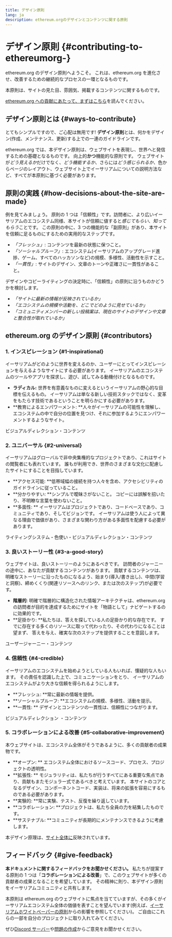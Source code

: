 ```yaml
---
title: デザイン原則
lang: ja
description: ethereum.orgのデザインとコンテンツに関する原則
---
```


# デザイン原則 \{#contributing-to-ethereumorg-}

<Emoji text=":wave:" size={1} /> ethereum.org のデザイン原則へようこそ。 これは、ethereum.org を進化させ、改善するための継続的なプロセスの一環となるものです。

本原則は、サイトの見た目、雰囲気、掲載するコンテンツに関するものです。

[ethereum.org への貢献にあたって、まずはこちら](/contributing/)を読んでください。

## デザイン原則とは \{#ways-to-contribute}

とてもシンプルですので、ご心配は無用です! **デザイン原則**とは、何かをデザイン(作成、メンテナンス、更新)する上での一連のガイドラインです。

ethereum.org では、本デザイン原則は、ウェブサイトを表現し、世界へと発信するための基礎となるものです。 向上的**かつ**機能的な原則です。 ウェブサイトが*どう見えるか*だけでなく、_どう機能するか_、さらには*どう感じられるか*、色からページのレイアウト、ウェブサイト上でイーサリアムについての説明方法など、すべてが本原則に基づく必要があります。

## 原則の実践 \{#how-decisions-about-the-site-are-made}

例を見てみましょう。 原則の 1 つは「信頼性」です。訪問者に、より広いイーサリアムのエコシステム同様、本サイトが信頼に値すると*感じてもらい*、*知ってもらう*ことです。 この原則の中に、3 つの機能的な「副原則」があり、本サイトを信頼に足るものにするための実用的なステップです。

- _「フレッシュ」_: コンテンツを最新の状態に保つこと。
- _「ソーシャルプルーフ」_: エコシステム(イーサリアムのアップグレード進捗、ゲーム、すべてのハッカソンなど)の規模、多様性、活動性を示すこと。
- _「一貫性」_: サイトのデザイン、文章のトーンや正確さに一貫性があること。

デザインやコピーライティングの決定時に、「信頼性」の原則に沿うものかどうかを検討します。

- _「サイトに最新の情報が反映されているか」_
- _「エコシステムの規模や活動を、どこでどのように見せているか」_
- _「コミュニティメンバーの新しい投稿案は、現在のサイトのデザインや文章と整合性が取れているか」_

## ethereum.org のデザイン原則 \{#contributors}

### 1. インスピレーション \{#1-inspirational}

イーサリアムがどのように世界を変えるのか、ユーザーにとってインスピレーションを与えるようなサイトにする必要があります。 イーサリアムのエコシステムのツールやアプリを探求し、遊び、試してみる動機付けとなるものです。

- **ラディカル:** 世界を有意義なものに変えるというイーサリアムの野心的な目標を伝えるもの。 イーサリアムは単なる新しい技術スタックではなく、変革をもたらす技術であるということを明らかにする必要があります。
- **教育によるエンパワーメント: **人々がイーサリアムの可能性を理解し、エコシステムの中で自分の位置を見つけ、それに参加するようにエンパワーメントするようなサイト。

ビジュアルディレクション・コンテンツ

### 2. ユニバーサル \{#2-universal}

イーサリアムはグローバルで非中央集権的なプロジェクトであり、これはサイトの閲覧者にも表れています。 誰もが利用でき、世界のさまざまな文化に配慮したサイトにすることを目指しています。

- **アクセス可能: **低帯域幅の接続を持つ人々を含め、アクセシビリティのガイドラインに従っていること。
- **分かりやすい: **シンプルで曖昧さがないこと。 コピーには誤解を招いたり、不明瞭な言葉を使わないこと。
- **多面性: ** イーサリアムはプロジェクトであり、コードベースであり、コミュニティであり、そしてビジョンです。 イーサリアムは使う人によって異なる理由で価値があり、さまざまな関わり方がある多面性を配慮する必要があります。

ライティングシステム・色使い・ビジュアルディレクション・コンテンツ

### 3. 良いストーリー性 \{#3-a-good-story}

ウェブサイトは、良いストーリーのようにあるべきです。 訪問者のジャーニーの途中に、あなたが貢献するコンテンツがあります。 貢献するコンテンツは、明確なストーリーに沿ったものになるよう、始まり(導入/書き出し)、中間(学習と洞察)、締めくくり(関連リソースへのリンク、または次のステップ)が必要です。

- **階層的**: 明確で階層的に構造化された情報アーキテクチャは、ethereum.org の訪問者が目的を達成するためにサイトを「物語として」ナビゲートするのに効果的です。
- **足掛かり: **私たちは、答えを探している人の足掛かり的な存在です。 すでに存在する多くのリソースに取って代わったり、その代わりになることは望まず、 答えを与え、確実な次のステップを提供することを意図します。

ユーザージャーニー・コンテンツ

### 4. 信頼性 \{#4-credible}

イーサリアムのエコシステムを始めようとしている人もいれば、懐疑的な人もいます。 その責任を認識した上で、コミュニケーションをとり、 イーサリアムのエコシステムがより大きな信頼を得られるようにします。

- **フレッシュ: **常に最新の情報を提供。
- **ソーシャルプルーフ: **エコシステムの規模、多様性、活動を提示。
- **一貫性: ** デザインとコンテンツの一貫性は、信頼性につながります。

ビジュアルディレクション ・コンテンツ

### 5. コラボレーションによる改善 \{#5-collaborative-improvement}

本ウェブサイトは、エコシステム全体がそうであるように、多くの貢献者の成果物です。

- **オープン: ** エコシステム全体におけるソースコード、プロセス、プロジェクトの透明性。
- **拡張性: ** モジュラリティは、私たちが行うすべてにある重要な焦点であり、貢献もまたモジュラー式であるべきと考えています。 本サイトのコアとなるデザイン、コンポーネントコード、実装は、将来の拡張を容易にするものである必要があります。
- **実験的: **常に実験、テスト、反復を繰り返しています。
- **コラボレーション: **プロジェクトは、私たち全員の力を結集したものです。
- **サステナブル: **コミュニティが長期的にメンテナンスできるように考慮します。

本デザイン原理は、[サイト全体に](/)反映されています。

## フィードバック \{#give-feedback}

**本ドキュメントに関するフィードバックをお聞かせください。** 私たちが提案する原則の 1 つは「**コラボレーションによる改善**」で、このウェブサイトが多くの貢献者の成果となることを希望しています。 その精神に則り、本デザイン原則をイーサリアムコミュニティと共有します。

本原則は ethereum.org のウェブサイトに焦点を当てていますが、その多くがイーサリアムエコシステム全体の価値を表すことを望んでいます(例えば、[イーサリアムホワイトペーパーの原則](https://github.com/ethereum/wiki/wiki/White-Paper#philosophy)からの影響を参照してください)。 ご自由にこれらの一部を自分のプロジェクトに取り入れてみてください。

ぜひ[Discord サーバー](https://discord.gg/ethereum-org)や[問題の作成](https://github.com/ethereum/ethereum-org-website/issues/new?assignees=&labels=feature+%3Asparkles%3A&projects=&template=feature_request.yaml&title=Feature+request)からご意見をお聞かせください。
